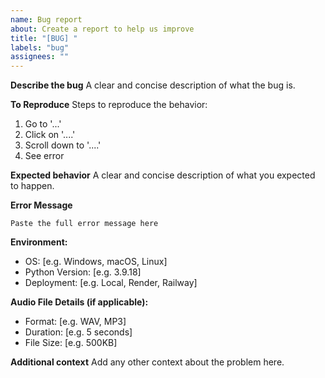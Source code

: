 ```yaml
---
name: Bug report
about: Create a report to help us improve
title: "[BUG] "
labels: "bug"
assignees: ""
---
```


**Describe the bug**
A clear and concise description of what the bug is.

**To Reproduce**
Steps to reproduce the behavior:

1. Go to '...'
2. Click on '....'
3. Scroll down to '....'
4. See error

**Expected behavior**
A clear and concise description of what you expected to happen.

**Error Message**

```
Paste the full error message here
```

**Environment:**

- OS: [e.g. Windows, macOS, Linux]
- Python Version: [e.g. 3.9.18]
- Deployment: [e.g. Local, Render, Railway]

**Audio File Details (if applicable):**

- Format: [e.g. WAV, MP3]
- Duration: [e.g. 5 seconds]
- File Size: [e.g. 500KB]

**Additional context**
Add any other context about the problem here.
